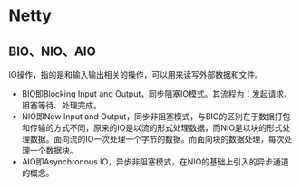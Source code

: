 # Netty

## BIO、NIO、AIO

IO操作，指的是和输入输出相关的操作，可以用来读写外部数据和文件。

* BIO即Blocking Input and Output，同步阻塞IO模式。其流程为：发起请求、阻塞等待、处理完成。
* NIO即New Input and
  Output，同步非阻塞模式，与BIO的区别在于数据打包和传输的方式不同，原来的IO是以流的形式处理数据，而NIO是以块的形式处理数据。面向流的IO一次处理一个字节的数据。而面向块的数据处理，每次处理一个数据块。
* AIO即Asynchronous IO，异步非阻塞模式，在NIO的基础上引入的异步通道的概念。

